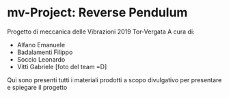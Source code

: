 # mv-Project: Reverse Pendulum
Progetto di meccanica delle Vibrazioni 2019 Tor-Vergata
A cura di:
- Alfano Emanuele
- Badalamenti Filippo
- Soccio Leonardo
- Vitti Gabriele
[foto del team =D]

Qui sono presenti tutti i materiali prodotti a scopo divulgativo per presentare e spiegare il progetto
